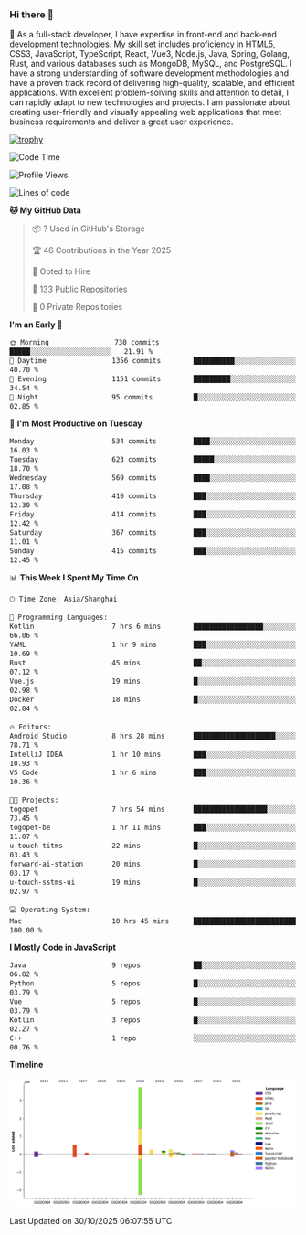 ### Hi there 👋

🌱 As a full-stack developer, I have expertise in front-end and back-end development technologies. My skill set includes proficiency in HTML5, CSS3, JavaScript, TypeScript, React, Vue3, Node.js, Java, Spring, Golang, Rust, and various databases such as MongoDB, MySQL, and PostgreSQL. I have a strong understanding of software development methodologies and have a proven track record of delivering high-quality, scalable, and efficient applications. With excellent problem-solving skills and attention to detail, I can rapidly adapt to new technologies and projects. I am passionate about creating user-friendly and visually appealing web applications that meet business requirements and deliver a great user experience.

[![trophy](https://github-profile-trophy.vercel.app/?username=elton&rank=SECRET,SSS,SS,S,AAA,AA,A&theme=onedark&no-frame=true&margin-w=10)](https://github.com/ryo-ma/github-profile-trophy)

<!--START_SECTION:waka-->
![Code Time](http://img.shields.io/badge/Code%20Time-2%2C024%20hrs%2053%20mins-blue)

![Profile Views](http://img.shields.io/badge/Profile%20Views-1-blue)

![Lines of code](https://img.shields.io/badge/From%20Hello%20World%20I%27ve%20Written-5.9%20million%20lines%20of%20code-blue)

**🐱 My GitHub Data** 

> 📦 ? Used in GitHub's Storage 
 > 
> 🏆 46 Contributions in the Year 2025
 > 
> 💼 Opted to Hire
 > 
> 📜 133 Public Repositories 
 > 
> 🔑 0 Private Repositories 
 > 
**I'm an Early 🐤** 

```text
🌞 Morning                730 commits         █████░░░░░░░░░░░░░░░░░░░░   21.91 % 
🌆 Daytime                1356 commits        ██████████░░░░░░░░░░░░░░░   40.70 % 
🌃 Evening                1151 commits        █████████░░░░░░░░░░░░░░░░   34.54 % 
🌙 Night                  95 commits          █░░░░░░░░░░░░░░░░░░░░░░░░   02.85 % 
```
📅 **I'm Most Productive on Tuesday** 

```text
Monday                   534 commits         ████░░░░░░░░░░░░░░░░░░░░░   16.03 % 
Tuesday                  623 commits         █████░░░░░░░░░░░░░░░░░░░░   18.70 % 
Wednesday                569 commits         ████░░░░░░░░░░░░░░░░░░░░░   17.08 % 
Thursday                 410 commits         ███░░░░░░░░░░░░░░░░░░░░░░   12.30 % 
Friday                   414 commits         ███░░░░░░░░░░░░░░░░░░░░░░   12.42 % 
Saturday                 367 commits         ███░░░░░░░░░░░░░░░░░░░░░░   11.01 % 
Sunday                   415 commits         ███░░░░░░░░░░░░░░░░░░░░░░   12.45 % 
```


📊 **This Week I Spent My Time On** 

```text
🕑︎ Time Zone: Asia/Shanghai

💬 Programming Languages: 
Kotlin                   7 hrs 6 mins        █████████████████░░░░░░░░   66.06 % 
YAML                     1 hr 9 mins         ███░░░░░░░░░░░░░░░░░░░░░░   10.69 % 
Rust                     45 mins             ██░░░░░░░░░░░░░░░░░░░░░░░   07.12 % 
Vue.js                   19 mins             █░░░░░░░░░░░░░░░░░░░░░░░░   02.98 % 
Docker                   18 mins             █░░░░░░░░░░░░░░░░░░░░░░░░   02.84 % 

🔥 Editors: 
Android Studio           8 hrs 28 mins       ████████████████████░░░░░   78.71 % 
IntelliJ IDEA            1 hr 10 mins        ███░░░░░░░░░░░░░░░░░░░░░░   10.93 % 
VS Code                  1 hr 6 mins         ███░░░░░░░░░░░░░░░░░░░░░░   10.36 % 

🐱‍💻 Projects: 
togopet                  7 hrs 54 mins       ██████████████████░░░░░░░   73.45 % 
togopet-be               1 hr 11 mins        ███░░░░░░░░░░░░░░░░░░░░░░   11.07 % 
u-touch-titms            22 mins             █░░░░░░░░░░░░░░░░░░░░░░░░   03.43 % 
forward-ai-station       20 mins             █░░░░░░░░░░░░░░░░░░░░░░░░   03.17 % 
u-touch-sstms-ui         19 mins             █░░░░░░░░░░░░░░░░░░░░░░░░   02.97 % 

💻 Operating System: 
Mac                      10 hrs 45 mins      █████████████████████████   100.00 % 
```

**I Mostly Code in JavaScript** 

```text
Java                     9 repos             ██░░░░░░░░░░░░░░░░░░░░░░░   06.82 % 
Python                   5 repos             █░░░░░░░░░░░░░░░░░░░░░░░░   03.79 % 
Vue                      5 repos             █░░░░░░░░░░░░░░░░░░░░░░░░   03.79 % 
Kotlin                   3 repos             █░░░░░░░░░░░░░░░░░░░░░░░░   02.27 % 
C++                      1 repo              ░░░░░░░░░░░░░░░░░░░░░░░░░   00.76 % 
```



**Timeline**

![Lines of Code chart](https://raw.githubusercontent.com/elton/elton/main/assets/bar_graph.png)


 Last Updated on 30/10/2025 06:07:55 UTC
<!--END_SECTION:waka-->

<!--
**elton/elton** is a ✨ _special_ ✨ repository because its `README.md` (this file) appears on your GitHub profile.

Here are some ideas to get you started:

- 🔭 I’m currently working on ...
- 🌱 I’m currently learning ...
- 👯 I’m looking to collaborate on ...
- 🤔 I’m looking for help with ...
- 💬 Ask me about ...
- 📫 How to reach me: ...
- 😄 Pronouns: ...
- ⚡ Fun fact: ...
-->
